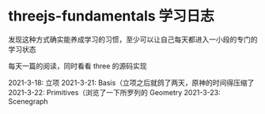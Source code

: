 # threejs-fundamentals 学习日志

发现这种方式确实能养成学习的习惯，至少可以让自己每天都进入一小段的专门的学习状态

每天一篇的阅读，同时看看 three 的源码实现

2021-3-18: 立项
2021-3-21: Basis（立项之后就鸽了两天，原神的时间得压缩了
2021-3-22: Primitives（浏览了一下所罗列的 Geometry
2021-3-23: Scenegraph
